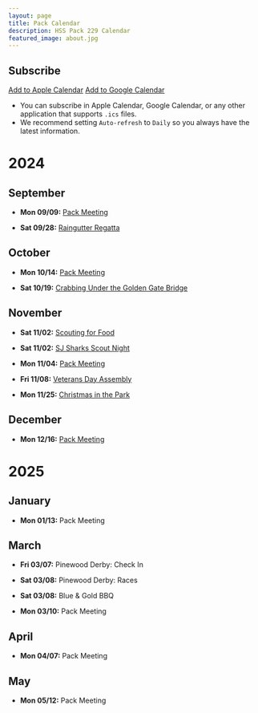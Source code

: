 ```yaml
---
layout: page
title: Pack Calendar
description: HSS Pack 229 Calendar
featured_image: about.jpg
---
```


## Subscribe

[Add to Apple Calendar](webcal://hsspack229.org/ics/pack229.ics)
[Add to Google Calendar](https://calendar.google.com/calendar/embed?src=hsspack229.org%2Fics%2Fpack229.ics)

* You can subscribe in Apple Calendar, Google Calendar, or any other application that supports `.ics` files.
* We recommend setting `Auto-refresh` to `Daily` so you always have the latest information.

<!-- Generated Calendar -->

# 2024

## September

 * __Mon 09/09:__ [Pack Meeting](https://hsspack229.org/2024/09/05/september-pack-meeting)

 * __Sat 09/28:__ [Raingutter Regatta](https://hsspack229.org/2024/09/18/raingutter-regatta)

## October

 * __Mon 10/14:__ [Pack Meeting](https://hsspack229.org/2024/10/01/october-pack-meeting)

 * __Sat 10/19:__ [Crabbing Under the Golden Gate Bridge](https://hsspack229.org/2024/10/02/crabbing)

## November

 * __Sat 11/02:__ [Scouting for Food](https://hsspack229.org/2024/10/03/scouting-for-food)

 * __Sat 11/02:__ [SJ Sharks Scout Night](https://hsspack229.org/2024/10/05/sharks-scout-night)

 * __Mon 11/04:__ [Pack Meeting](https://hsspack229.org/2024/11/01/november-pack-meeting)

 * __Fri 11/08:__ [Veterans Day Assembly](https://hsspack229.org/2024/11/02/veterans-day-assembly)

 * __Mon 11/25:__ [Christmas in the Park](https://hsspack229.org/2024/11/03/christmas-in-the-park)

## December

 * __Mon 12/16:__ [Pack Meeting](https://hsspack229.org/2024/11/06/december-pack-meeting)

# 2025

## January

 * __Mon 01/13:__ Pack Meeting

## March

 * __Fri 03/07:__ Pinewood Derby: Check In

 * __Sat 03/08:__ Pinewood Derby: Races

 * __Sat 03/08:__ Blue & Gold BBQ

 * __Mon 03/10:__ Pack Meeting

## April

 * __Mon 04/07:__ Pack Meeting

## May

 * __Mon 05/12:__ Pack Meeting